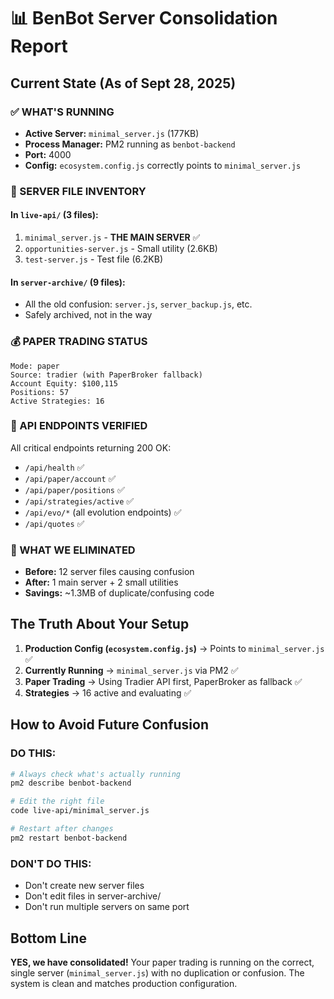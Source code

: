 # 📊 BenBot Server Consolidation Report

## Current State (As of Sept 28, 2025)

### ✅ WHAT'S RUNNING
- **Active Server:** `minimal_server.js` (177KB)
- **Process Manager:** PM2 running as `benbot-backend`
- **Port:** 4000
- **Config:** `ecosystem.config.js` correctly points to `minimal_server.js`

### 📁 SERVER FILE INVENTORY

#### In `live-api/` (3 files):
1. `minimal_server.js` - **THE MAIN SERVER** ✅
2. `opportunities-server.js` - Small utility (2.6KB)
3. `test-server.js` - Test file (6.2KB)

#### In `server-archive/` (9 files):
- All the old confusion: `server.js`, `server_backup.js`, etc.
- Safely archived, not in the way

### 💰 PAPER TRADING STATUS
```
Mode: paper
Source: tradier (with PaperBroker fallback)
Account Equity: $100,115
Positions: 57
Active Strategies: 16
```

### 🔌 API ENDPOINTS VERIFIED
All critical endpoints returning 200 OK:
- `/api/health` ✅
- `/api/paper/account` ✅
- `/api/paper/positions` ✅
- `/api/strategies/active` ✅
- `/api/evo/*` (all evolution endpoints) ✅
- `/api/quotes` ✅

### 🚨 WHAT WE ELIMINATED
- **Before:** 12 server files causing confusion
- **After:** 1 main server + 2 small utilities
- **Savings:** ~1.3MB of duplicate/confusing code

## The Truth About Your Setup

1. **Production Config (`ecosystem.config.js`)** → Points to `minimal_server.js` ✅
2. **Currently Running** → `minimal_server.js` via PM2 ✅
3. **Paper Trading** → Using Tradier API first, PaperBroker as fallback ✅
4. **Strategies** → 16 active and evaluating ✅

## How to Avoid Future Confusion

### DO THIS:
```bash
# Always check what's actually running
pm2 describe benbot-backend

# Edit the right file
code live-api/minimal_server.js

# Restart after changes
pm2 restart benbot-backend
```

### DON'T DO THIS:
- Don't create new server files
- Don't edit files in server-archive/
- Don't run multiple servers on same port

## Bottom Line

**YES, we have consolidated!** Your paper trading is running on the correct, single server (`minimal_server.js`) with no duplication or confusion. The system is clean and matches production configuration.

